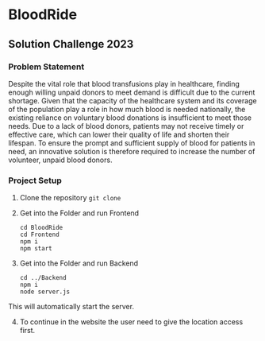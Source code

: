 # BloodRide
## Solution Challenge 2023

### Problem Statement
Despite the vital role that blood transfusions play in healthcare, finding enough willing unpaid donors to meet demand is difficult due to the current shortage. Given that the capacity of the healthcare system and its coverage of the population play a role in how much blood is needed nationally, the existing reliance on voluntary blood donations is insufficient to meet those needs. Due to a lack of blood donors, patients may not receive timely or effective care, which can lower their quality of life and shorten their lifespan. To ensure the prompt and sufficient supply of blood for patients in need, an innovative solution is therefore required to increase the number of volunteer, unpaid blood donors.

### Project Setup
1. Clone the repository
    ```git clone ```
2. Get into the Folder and run Frontend

    ```
    cd BloodRide
    cd Frontend 
    npm i 
    npm start
    ```
3. Get into the Folder and run Backend

    ```
    cd ../Backend
    npm i
    node server.js
    ```
This will automatically start the server.

4. To continue in the website the user need to give the location access first.

